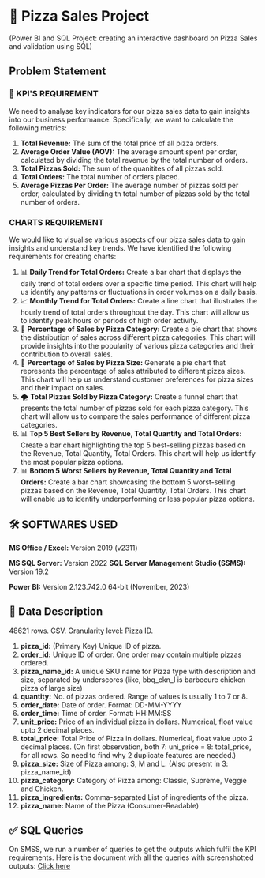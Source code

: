 # 🍕 Pizza Sales Project
(Power BI and SQL Project: creating an interactive dashboard on Pizza Sales and validation using SQL)

## Problem Statement
### 📏 KPI'S REQUIREMENT
We need to analyse key indicators for our pizza sales data to gain insights into our business performance. Specifically, we want to calculate the following metrics:

1. **Total Revenue:** The sum of the total price of all pizza orders.
2. **Average Order Value (AOV):** The average amount spent per order, calculated by dividing the total revenue by the total number of orders.
3. **Total Pizzas Sold:** The sum of the quanitites of all pizzas sold.
4. **Total Orders:** The total number of orders placed.
5. **Average Pizzas Per Order:** The average number of pizzas sold per order, calculated by dividing th total number of pizzas sold by the total number of orders.

### CHARTS REQUIREMENT
We would like to visualise various aspects of our pizza sales data to gain insights and understand key trends. We have identified the following requirements for creating charts: 
1. 📊 **Daily Trend for Total Orders:**
Create a bar chart that displays the daily trend of total orders over a specific time period. This chart will help us identify any patterns or fluctuations in order volumes on a daily basis. 
2. 📈 **Monthly Trend for Total Orders:**
Create a line chart that illustrates the hourly trend of total orders throughout the day. This chart will allow us to identify peak hours or periods of high order activity. 
3. 🍩 **Percentage of Sales by Pizza Category:**
Create a pie chart that shows the distribution of sales across different pizza categories. This chart will provide insights into the popularity of various pizza categories and their contribution to overall sales.
4. 🍩 **Percentage of Sales by Pizza Size:**
Generate a pie chart that represents the percentage of sales attributed to different pizza sizes. This chart will help us understand customer preferences for pizza sizes and their impact on sales. 
5. 🌪 **Total Pizzas Sold by Pizza Category:** 
Create a funnel chart that presents the total number of pizzas sold for each pizza category. This chart will allow us to compare the sales performance of different pizza categories. 
6. 📊 **Top 5 Best Sellers by Revenue, Total Quantity and Total Orders:**
Create a bar chart highlighting the top 5 best-selling pizzas based on the Revenue, Total Quantity, Total Orders. This chart will help us identify the most popular pizza options. 
7. 📊 **Bottom 5 Worst Sellers by Revenue, Total Quantity and Total Orders:**
Create a bar chart showcasing the bottom 5 worst-selling pizzas based on the Revenue, Total Quantity, Total Orders. This chart will enable us to identify underperforming or less popular pizza options.

## 🛠 SOFTWARES USED
**MS Office / Excel:** Version 2019 (v2311)

**MS SQL Server:** Version 2022
**SQL Server Management Studio (SSMS):** Version 19.2

**Power BI:** Version 2.123.742.0 64-bit (November, 2023)

## 🔢 Data Description
48621 rows. CSV.
Granularity level: Pizza ID.
1. **pizza_id:** (Primary Key) Unique ID of pizza.
2. **order_id:** Unique ID of order. One order may contain multiple pizzas ordered.
3. **pizza_name_id:** A unique SKU name for Pizza type with description and size, separated by underscores (like, bbq_ckn_l is barbecure chicken pizza of large size)
4. **quantity:** No. of pizzas ordered. Range of values is usually 1 to 7 or 8.
5. **order_date:** Date of order. Format: DD-MM-YYYY
6. **order_time:** Time of order. Format: HH:MM:SS
7. **unit_price:** Price of an individual pizza in dollars. Numerical, float value upto 2 decimal places.
8. **total_price:** Total Price of Pizza in dollars. Numerical, float value upto 2 decimal places. (On first observation, both 7: uni_price = 8: total_price, for all rows. So need to find why 2 duplicate features are needed.)
9. **pizza_size:** Size of Pizza among: S, M and L. (Also present in 3: pizza_name_id)
10. **pizza_category:** Category of Pizza among: Classic, Supreme, Veggie and Chicken.
11. **pizza_ingredients:** Comma-separated List of ingredients of the pizza.
12. **pizza_name:** Name of the Pizza (Consumer-Readable)

## ✅ SQL Queries
On SMSS, we run a number of queries to get the outputs which fulfil the KPI requirements. Here is the document with all the queries with screenshotted outputs: [Click here](https://github.com/shil5/pizza-sales-project/blob/main/sql_queries.md)



